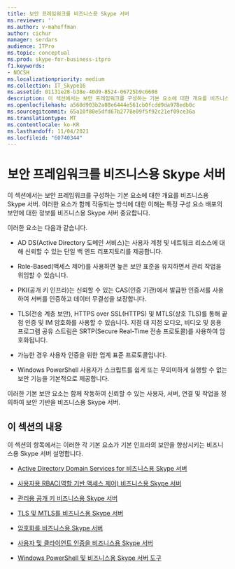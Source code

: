 ```yaml
---
title: 보안 프레임워크를 비즈니스용 Skype 서버
ms.reviewer: ''
ms.author: v-mahoffman
author: cichur
manager: serdars
audience: ITPro
ms.topic: conceptual
ms.prod: skype-for-business-itpro
f1.keywords:
- NOCSH
ms.localizationpriority: medium
ms.collection: IT_Skype16
ms.assetid: 01131e28-b38e-40d9-8524-06725b9c6608
description: 이 섹션에서는 보안 프레임워크를 구성하는 기본 요소에 대한 개요를 비즈니스용 Skype 서버. 이러한 요소가 함께 작동되는 방식에 대한 이해는 특정 구성 요소 배포의 보안에 대한 정보를 비즈니스용 Skype 서버 중요합니다.
ms.openlocfilehash: a560d903b2a08e6444e561cb0fcdd9da978edb0c
ms.sourcegitcommit: 65a10f80e5dfd67b2778e09f5f92c21ef09ce36a
ms.translationtype: MT
ms.contentlocale: ko-KR
ms.lasthandoff: 11/04/2021
ms.locfileid: "60740344"
---
```

# <a name="security-framework-for-skype-for-business-server"></a>보안 프레임워크를 비즈니스용 Skype 서버
 
이 섹션에서는 보안 프레임워크를 구성하는 기본 요소에 대한 개요를 비즈니스용 Skype 서버. 이러한 요소가 함께 작동되는 방식에 대한 이해는 특정 구성 요소 배포의 보안에 대한 정보를 비즈니스용 Skype 서버 중요합니다.
  
이러한 요소는 다음과 같습니다.
  
- AD DS(Active Directory 도메인 서비스)는 사용자 계정 및 네트워크 리소스에 대해 신뢰할 수 있는 단일 백 엔드 리포지토리를 제공합니다.
    
- Role-Based(액세스 제어)를 사용하면 높은 보안 표준을 유지하면서 관리 작업을 위임할 수 있습니다.
    
- PKI(공개 키 인프라)는 신뢰할 수 있는 CAS(인증 기관)에서 발급한 인증서를 사용하여 서버를 인증하고 데이터 무결성을 보장합니다.
    
- TLS(전송 계층 보안), HTTPS over SSL(HTTPS) 및 MTLS(상호 TLS)를 통해 끝점 인증 및 IM 암호화를 사용할 수 있습니다. 지점 대 지점 오디오, 비디오 및 응용 프로그램 공유 스트림은 SRTP(Secure Real-Time 전송 프로토콜)를 사용하여 암호화됩니다.
    
- 가능한 경우 사용자 인증을 위한 업계 표준 프로토콜입니다.
    
- Windows PowerShell 사용자가 스크립트를 쉽게 또는 무의미하게 실행할 수 없는 보안 기능을 기본적으로 제공합니다.
    
이러한 기본 보안 요소는 함께 작동하여 신뢰할 수 있는 사용자, 서버, 연결 및 작업을 정의하여 보안 기반을 비즈니스용 Skype 서버.
  
## <a name="in-this-section"></a>이 섹션의 내용

이 섹션의 항목에서는 이러한 각 기본 요소가 기본 인프라의 보안을 향상시키는 비즈니스용 Skype 서버 설명합니다.
  
- [Active Directory Domain Services for 비즈니스용 Skype 서버](active-directory-domain-services.md)
    
- [사용자용 RBAC(역할 기반 액세스 제어) 비즈니스용 Skype 서버](role-based-access-control-rbac.md)
    
- [관리용 공개 키 비즈니스용 Skype 서버](public-key-infrastructure-for-skype.md)
    
- [TLS 및 MTLS를 비즈니스용 Skype 서버](tls-and-mtls.md)
    
- [암호화를 비즈니스용 Skype 서버](encryption.md)
    
- [사용자 및 클라이언트 인증을 비즈니스용 Skype 서버](user-and-client-authentication.md)
    
- [Windows PowerShell 및 비즈니스용 Skype 서버 도구](management-tools.md)
    

